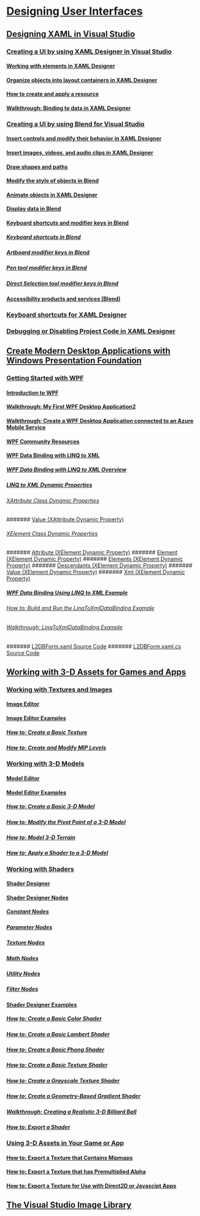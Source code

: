 # [Designing User Interfaces](designing-user-interfaces.md)
## [Designing XAML in Visual Studio](designing-xaml-in-visual-studio.md)
### [Creating a UI by using XAML Designer in Visual Studio](creating-a-ui-by-using-xaml-designer-in-visual-studio.md)
#### [Working with elements in XAML Designer](working-with-elements-in-xaml-designer.md)
#### [Organize objects into layout containers in XAML Designer](organize-objects-into-layout-containers-in-xaml-designer.md)
#### [How to create and apply a resource](how-to-create-and-apply-a-resource.md)
#### [Walkthrough: Binding to data in XAML Designer](walkthrough-binding-to-data-in-xaml-designer.md)
### [Creating a UI by using Blend for Visual Studio](creating-a-ui-by-using-blend-for-visual-studio.md)
#### [Insert controls and modify their behavior in XAML Designer](insert-controls-and-modify-their-behavior-in-xaml-designer.md)
#### [Insert images, videos, and audio clips in XAML Designer](insert-images-videos-and-audio-clips-in-xaml-designer.md)
#### [Draw shapes and paths](draw-shapes-and-paths.md)
#### [Modify the style of objects in Blend](modify-the-style-of-objects-in-blend.md)
#### [Animate objects in XAML Designer](animate-objects-in-xaml-designer.md)
#### [Display data in Blend](display-data-in-blend.md)
#### [Keyboard shortcuts and modifier keys in Blend](keyboard-shortcuts-and-modifier-keys-in-blend.md)
##### [Keyboard shortcuts in Blend](keyboard-shortcuts-in-blend.md)
##### [Artboard modifier keys in Blend](artboard-modifier-keys-in-blend.md)
##### [Pen tool modifier keys in Blend](pen-tool-modifier-keys-in-blend.md)
##### [Direct Selection tool modifier keys in Blend](direct-selection-tool-modifier-keys-in-blend.md)
#### [Accessibility products and services (Blend)](accessibility-products-and-services-blend.md)
### [Keyboard shortcuts  for XAML Designer](keyboard-shortcuts-for-xaml-designer.md)
### [Debugging or Disabling Project Code in XAML Designer](debugging-or-disabling-project-code-in-xaml-designer.md)
## [Create Modern Desktop Applications with Windows Presentation Foundation](create-modern-desktop-applications-with-windows-presentation-foundation.md)
### [Getting Started with WPF](getting-started-with-wpf.md)
#### [Introduction to WPF](introduction-to-wpf.md)
#### [Walkthrough: My First WPF Desktop Application2](walkthrough-my-first-wpf-desktop-application2.md)
#### [Walkthrough: Create a WPF Desktop Application connected to an Azure Mobile Service](walkthrough-create-a-wpf-desktop-application-connected-to-an-azure-mobile-service.md)
#### [WPF Community Resources](wpf-community-resources.md)
#### [WPF Data Binding with LINQ to XML](wpf-data-binding-with-linq-to-xml.md)
##### [WPF Data Binding with LINQ to XML Overview](wpf-data-binding-with-linq-to-xml-overview.md)
##### [LINQ to XML Dynamic Properties](linq-to-xml-dynamic-properties.md)
###### [XAttribute Class Dynamic Properties](xattribute-class-dynamic-properties.md)
####### [Value (XAttribute Dynamic Property)](value-xattribute-dynamic-property.md)
###### [XElement Class Dynamic Properties](xelement-class-dynamic-properties.md)
####### [Attribute (XElement Dynamic Property)](attribute-xelement-dynamic-property.md)
####### [Element (XElement Dynamic Property)](element-xelement-dynamic-property.md)
####### [Elements (XElement Dynamic Property)](elements-xelement-dynamic-property.md)
####### [Descendants (XElement Dynamic Property)](descendants-xelement-dynamic-property.md)
####### [Value (XElement Dynamic Property)](value-xelement-dynamic-property.md)
####### [Xml (XElement Dynamic Property)](xml-xelement-dynamic-property.md)
##### [WPF Data Binding Using LINQ to XML Example](wpf-data-binding-using-linq-to-xml-example.md)
###### [How to: Build and Run the LinqToXmlDataBinding Example](how-to-build-and-run-the-linqtoxmldatabinding-example.md)
###### [Walkthrough: LinqToXmlDataBinding Example](walkthrough-linqtoxmldatabinding-example.md)
####### [L2DBForm.xaml Source Code](l2dbform-xaml-source-code.md)
####### [L2DBForm.xaml.cs Source Code](l2dbform-xaml-cs-source-code.md)
## [Working with 3-D Assets for Games and Apps](working-with-3-d-assets-for-games-and-apps.md)
### [Working with Textures and Images](working-with-textures-and-images.md)
#### [Image Editor](image-editor.md)
#### [Image Editor Examples](image-editor-examples.md)
##### [How to: Create a Basic Texture](how-to-create-a-basic-texture.md)
##### [How to: Create and Modify MIP Levels](how-to-create-and-modify-mip-levels.md)
### [Working with 3-D Models](working-with-3-d-models.md)
#### [Model Editor](model-editor.md)
#### [Model Editor Examples](model-editor-examples.md)
##### [How to: Create a Basic 3-D Model](how-to-create-a-basic-3-d-model.md)
##### [How to: Modify the Pivot Point of a 3-D Model](how-to-modify-the-pivot-point-of-a-3-d-model.md)
##### [How to: Model 3-D Terrain](how-to-model-3-d-terrain.md)
##### [How to: Apply a Shader to a 3-D Model](how-to-apply-a-shader-to-a-3-d-model.md)
### [Working with Shaders](working-with-shaders.md)
#### [Shader Designer](shader-designer.md)
#### [Shader Designer Nodes](shader-designer-nodes.md)
##### [Constant Nodes](constant-nodes.md)
##### [Parameter Nodes](parameter-nodes.md)
##### [Texture Nodes](texture-nodes.md)
##### [Math Nodes](math-nodes.md)
##### [Utility Nodes](utility-nodes.md)
##### [Filter Nodes](filter-nodes.md)
#### [Shader Designer Examples](shader-designer-examples.md)
##### [How to: Create a Basic Color Shader](how-to-create-a-basic-color-shader.md)
##### [How to: Create a Basic Lambert Shader](how-to-create-a-basic-lambert-shader.md)
##### [How to: Create a Basic Phong Shader](how-to-create-a-basic-phong-shader.md)
##### [How to: Create a Basic Texture Shader](how-to-create-a-basic-texture-shader.md)
##### [How to: Create a Grayscale Texture Shader](how-to-create-a-grayscale-texture-shader.md)
##### [How to: Create a Geometry-Based Gradient Shader](how-to-create-a-geometry-based-gradient-shader.md)
##### [Walkthrough: Creating a Realistic 3-D Billiard Ball](walkthrough-creating-a-realistic-3-d-billiard-ball.md)
##### [How to: Export a Shader](how-to-export-a-shader.md)
### [Using 3-D Assets in Your Game or App](using-3-d-assets-in-your-game-or-app.md)
#### [How to: Export a Texture that Contains Mipmaps](how-to-export-a-texture-that-contains-mipmaps.md)
#### [How to: Export a Texture that has Premultiplied Alpha](how-to-export-a-texture-that-has-premultiplied-alpha.md)
#### [How to: Export a Texture for Use with Direct2D or Javascipt Apps](how-to-export-a-texture-for-use-with-direct2d-or-javascipt-apps.md)
## [The Visual Studio Image Library](the-visual-studio-image-library.md)
